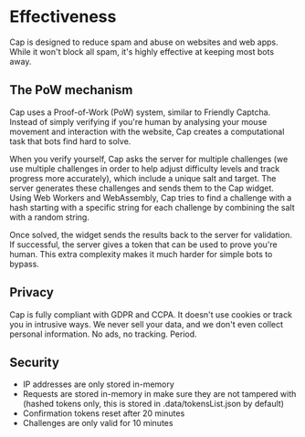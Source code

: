 # Effectiveness

Cap is designed to reduce spam and abuse on websites and web apps. While it won't block all spam, it's highly effective at keeping most bots away.

## The PoW mechanism

Cap uses a Proof-of-Work (PoW) system, similar to Friendly Captcha. Instead of simply verifying if you're human by analysing your mouse movement and interaction with the website, Cap creates a computational task that bots find hard to solve.

When you verify yourself, Cap asks the server for multiple challenges (we use multiple challenges in order to help adjust difficulty levels and track progress more accurately), which include a unique salt and target. The server generates these challenges and sends them to the Cap widget. Using Web Workers and WebAssembly, Cap tries to find a challenge with a hash starting with a specific string for each challenge by combining the salt with a random string.

Once solved, the widget sends the results back to the server for validation. If successful, the server gives a token that can be used to prove you're human. This extra complexity makes it much harder for simple bots to bypass.

## Privacy

Cap is fully compliant with GDPR and CCPA. It doesn't use cookies or track you in intrusive ways. We never sell your data, and we don't even collect personal information. No ads, no tracking. Period.

## Security

- IP addresses are only stored in-memory
- Requests are stored in-memory in make sure they are not tampered with (hashed tokens only, this is stored in .data/tokensList.json by default)
- Confirmation tokens reset after 20 minutes
- Challenges are only valid for 10 minutes
